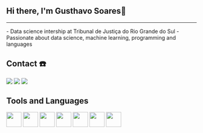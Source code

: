## Hi there, I'm Gusthavo Soares👋
<hr>
- Data science intership at Tribunal de Justiça do Rio Grande do Sul
- Passionate about data science, machine learning, programming and languages


## Contact ☎️
<div>
  <a href="https://www.youtube.com/channel/UCe9Xp8A2wH2cfCZwjW_eUWA" target="_blank"><img loading="lazy" src="https://img.shields.io/badge/YouTube-FF0000?style=for-the-badge&logo=youtube&logoColor=white" target="_blank"></a>
  <a href = "mailto:gusthavorsoares@gmail.com"><img loading="lazy" src="https://img.shields.io/badge/Gmail-D14836?style=for-the-badge&logo=gmail&logoColor=white" target="_blank"></a>
  <a href="https://www.linkedin.com/in/gusthavosoares/" target="_blank"><img loading="lazy" src="https://img.shields.io/badge/-LinkedIn-%230077B5?style=for-the-badge&logo=linkedin&logoColor=white" target="_blank"></a>   
</div>

## Tools and Languages
<div>          
  <img loading="lazy" src="https://cdn.jsdelivr.net/gh/devicons/devicon@latest/icons/amazonwebservices/amazonwebservices-original-wordmark.svg" width="40" height="40"/>
  <img loading="lazy" src="https://cdn.jsdelivr.net/gh/devicons/devicon@latest/icons/sqldeveloper/sqldeveloper-plain.svg" width="40" height="40" />
  <img loading="lazy" src="https://cdn.jsdelivr.net/gh/devicons/devicon@latest/icons/mysql/mysql-original.svg" width="40" height="40" />
  <img loading="lazy" src="https://cdn.jsdelivr.net/gh/devicons/devicon@latest/icons/python/python-plain.svg" width="40" height="40" />
  <img  loading="lazy" src="https://cdn.jsdelivr.net/gh/devicons/devicon@latest/icons/mongodb/mongodb-plain-wordmark.svg" width="40" height="40" />
  <img loading="lazy"src="https://cdn.jsdelivr.net/gh/devicons/devicon@latest/icons/django/django-plain-wordmark.svg" width="40" height="40" />
  <img loading="lazy" src="https://cdn.jsdelivr.net/gh/devicons/devicon@latest/icons/git/git-original.svg" width="40" height="40" />   
</div>
  
